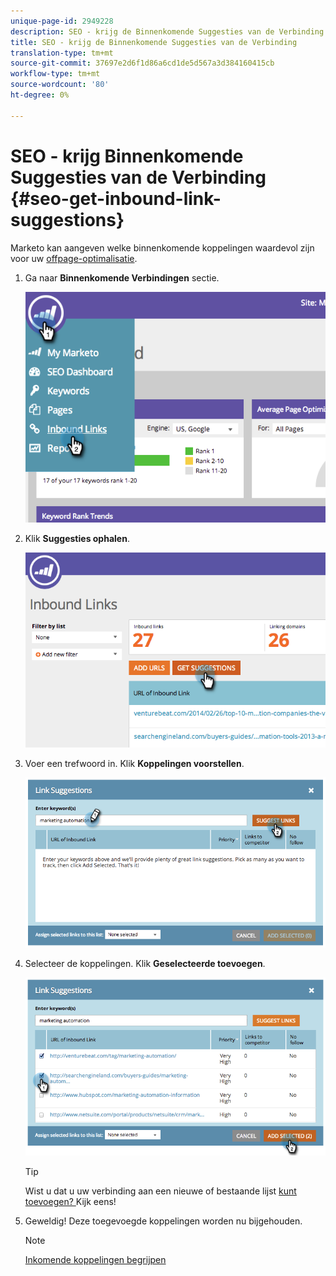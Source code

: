 ```yaml
---
unique-page-id: 2949228
description: SEO - krijg de Binnenkomende Suggesties van de Verbinding - Marketo Docs - de Documentatie van het Product
title: SEO - krijg de Binnenkomende Suggesties van de Verbinding
translation-type: tm+mt
source-git-commit: 37697e2d6f1d86a6cd1de5d567a3d384160415cb
workflow-type: tm+mt
source-wordcount: '80'
ht-degree: 0%

---
```



# SEO - krijg Binnenkomende Suggesties van de Verbinding {#seo-get-inbound-link-suggestions}

Marketo kan aangeven welke binnenkomende koppelingen waardevol zijn voor uw [offpage-optimalisatie](/help/marketo/product-docs/additional-apps/seo/understanding-seo/understanding-search-engine-optimization.md).

1. Ga naar **Binnenkomende Verbindingen** sectie.

   ![](assets/image2014-9-18-13-3a20-3a44.png)

1. Klik **Suggesties ophalen**.

   ![](assets/image2014-9-18-13-3a21-3a8.png)

1. Voer een trefwoord in. Klik **Koppelingen voorstellen**.

   ![](assets/image2014-9-18-13-3a21-3a31.png)

1. Selecteer de koppelingen. Klik **Geselecteerde toevoegen**.

   ![](assets/image2014-9-18-13-3a21-3a40.png)

   >[!TIP]
   >
   >Wist u dat u uw verbinding aan een nieuwe of bestaande lijst [ kunt toevoegen? ](/help/marketo/product-docs/additional-apps/seo/inbound-links/seo-add-remove-an-inbound-link-url-from-a-list.md) Kijk eens!

1. Geweldig! Deze toegevoegde koppelingen worden nu bijgehouden.

   >[!NOTE]
   >
   >[Inkomende koppelingen begrijpen](/help/marketo/product-docs/additional-apps/seo/inbound-links/seo-understanding-inbound-links.md)
